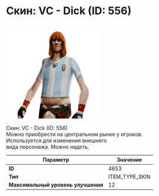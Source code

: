 # Скин: VC - Dick (ID: 556)

![Item Image](../img/4653.webp?raw=true)

Скин: VC - Dick (ID: 556)<br>Можно приобрести на центральном рынке у игроков.<br>Используется для изменения внешнего<br>вида персонажа. Можно надеть.


| Параметр | Значение |
|----------|----------|
| **ID** | 4653 |
| **Тип** | ITEM_TYPE_SKIN |
| **Максимальный уровень улучшения** | 12 |

